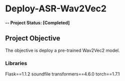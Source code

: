 # Deploy-ASR-Wav2Vec2

#### -- Project Status: [Completed]

## Project Objective
The objective is deploy a pre-trained Wav2Vec2 model.

### Libraries
Flask==1.1.2
soundfile
transformers==4.6.0
torch==1.7.1
